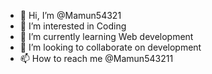 - 👋 Hi, I’m @Mamun54321
- 👀 I’m interested in Coding
- 🌱 I’m currently learning Web development
- 💞️ I’m looking to collaborate on development
- 📫 How to reach me @Mamun543211 <via telegram>

<!---
Mamun54321/Mamun54321 is a ✨ special ✨ repository because its `README.md` (this file) appears on your GitHub profile.
You can click the Preview link to take a look at your changes.
--->
